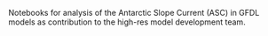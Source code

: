 Notebooks for analysis of the Antarctic Slope Current (ASC) in GFDL models as contribution to the high-res model development team.
